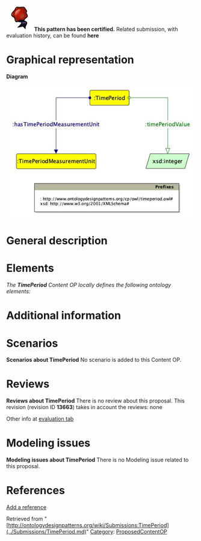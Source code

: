 [![](../images/thumb/b/b5/Certified.png/70px-Certified.png)](../Image/Certified.png.md "Certified.png") __This pattern has been certified.__
Related submission, with evaluation history, can be found __here__





#  Graphical representation


__Diagram__




[![Image:Time-period.jpg](../images/e/ee/Time-period.jpg)](../Image/Time-period.jpg.md "Image:Time-period.jpg")




#  General description


  




#  Elements


_The __TimePeriod__ Content OP locally defines the following ontology elements:_



#  Additional information


#  Scenarios



__Scenarios about TimePeriod__
No scenario is added to this Content OP.




#  Reviews



__Reviews about TimePeriod__
There is no review about this proposal.
This revision (revision ID __13663__) takes in account the reviews: none


Other info at [evaluation tab](http://ontologydesignpatterns.org/wiki/index.php?title=Submissions:TimePeriod&action=evaluation "http://ontologydesignpatterns.org/wiki/index.php?title=Submissions:TimePeriod&action=evaluation")




  




#  Modeling issues



__Modeling issues about TimePeriod__
There is no Modeling issue related to this proposal.




  




#  References


[Add a reference](index.php@title=Odp%253AAdd_reference&subject=../Submissions/TimePeriod.md "http://ontologydesignpatterns.org/wiki/index.php?title=Odp:Add_reference&subject=Submissions%3ATimePeriod")


  






Retrieved from "[http://ontologydesignpatterns.org/wiki/Submissions:TimePeriod](../Submissions/TimePeriod.md)"
 [Category](http://ontologydesignpatterns.org/wiki/Special:Categories "Special:Categories"): [ProposedContentOP](../Category/ProposedContentOP.md "Category:ProposedContentOP")